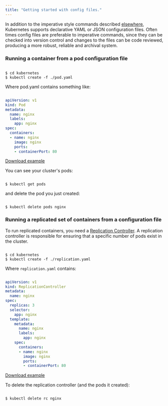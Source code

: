```yaml
---
title: "Getting started with config files."
---
```

In addition to the imperative style commands described [elsewhere](simple-nginx), Kubernetes
supports declarative YAML or JSON configuration files.  Often times config files are preferable
to imperative commands, since they can be checked into version control and changes to the files
can be code reviewed, producing a more robust, reliable and archival system.

### Running a container from a pod configuration file

```shell

$ cd kubernetes
$ kubectl create -f ./pod.yaml

```

Where pod.yaml contains something like:

<!-- BEGIN MUNGE: EXAMPLE pod.yaml -->

```yaml

apiVersion: v1
kind: Pod
metadata:
  name: nginx
  labels:
    app: nginx
spec:
  containers:
  - name: nginx
    image: nginx
    ports:
    - containerPort: 80

```

[Download example](pod.yaml)
<!-- END MUNGE: EXAMPLE pod.yaml -->

You can see your cluster's pods:

```shell

$ kubectl get pods

```

and delete the pod you just created:

```shell

$ kubectl delete pods nginx

```

### Running a replicated set of containers from a configuration file

To run replicated containers, you need a [Replication Controller](replication-controller).
A replication controller is responsible for ensuring that a specific number of pods exist in the
cluster.

```shell

$ cd kubernetes
$ kubectl create -f ./replication.yaml

```

Where `replication.yaml` contains:

<!-- BEGIN MUNGE: EXAMPLE replication.yaml -->

```yaml

apiVersion: v1
kind: ReplicationController
metadata:
  name: nginx
spec:
  replicas: 3
  selector:
    app: nginx
  template:
    metadata:
      name: nginx
      labels:
        app: nginx
    spec:
      containers:
      - name: nginx
        image: nginx
        ports:
        - containerPort: 80

```

[Download example](replication.yaml)
<!-- END MUNGE: EXAMPLE replication.yaml -->

To delete the replication controller (and the pods it created):

```shell

$ kubectl delete rc nginx

```



